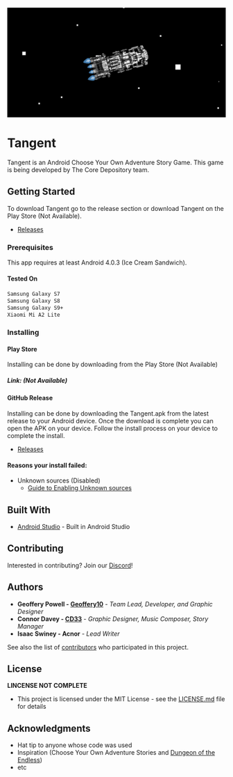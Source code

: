 ![Banner](https://github.com/Geoffery10/Tangent/blob/master/githubData/images/github-banner.png?raw=true)
# Tangent

Tangent is an Android Choose Your Own Adventure Story Game.
This game is being developed by The Core Depository team.

## Getting Started

To download Tangent go to the release section or download Tangent on the Play Store (Not Available).
* [Releases](https://github.com/Geoffery10/Tangent/releases)

### Prerequisites

This app requires at least Android 4.0.3 (Ice Cream Sandwich).

#### Tested On
```
Samsung Galaxy S7
Samsung Galaxy S8
Samsung Galaxy S9+
Xiaomi Mi A2 Lite
```

### Installing

#### Play Store

Installing can be done by downloading from the Play Store (Not Available)
##### Link: (Not Available)
  
#### GitHub Release 

Installing can be done by downloading the Tangent.apk from the latest release to your Android device. Once the download is complete you can open the APK on your device. Follow the install process on your device to complete the install. 

* [Releases](https://github.com/Geoffery10/Tangent/releases)

#### Reasons your install failed: 

* Unknown sources (Disabled)
  * [Guide to Enabling Unknown sources](https://www.cnet.com/how-to/how-to-install-apps-outside-of-google-play/)

## Built With

* [Android Studio](https://developer.android.com/studio) - Built in Android Studio

## Contributing

Interested in contributing? Join our [Discord](https://discord.gg/yh7E5S3)! 


## Authors

* **Geoffery Powell - [Geoffery10](https://github.com/Geoffery10)** - *Team Lead, Developer, and Graphic Designer* 
* **Connor Davey - [CD33](https://github.com/connordavey33)** - *Graphic Designer, Music Composer, Story Manager* 
* **Isaac Swiney - Acnor** - *Lead Writer* 

See also the list of [contributors](https://github.com/Geoffery10/Tangent/blob/master/contributors.md) who participated in this project.

## License

**LINCENSE NOT COMPLETE**
* This project is licensed under the MIT License - see the [LICENSE.md](LICENSE.md) file for details

## Acknowledgments

* Hat tip to anyone whose code was used
* Inspiration (Choose Your Own Adventure Stories and [Dungeon of the Endless](https://store.steampowered.com/app/249050/Dungeon_of_the_Endless/))
* etc
